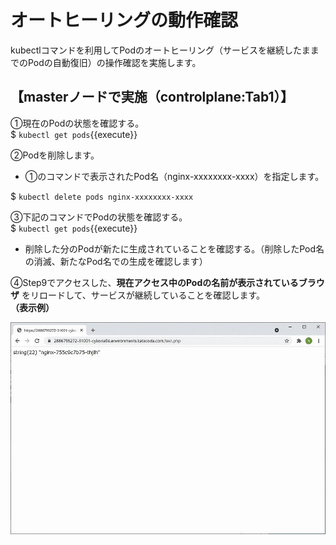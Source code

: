 # オートヒーリングの動作確認

kubectlコマンドを利用してPodのオートヒーリング（サービスを継続したままでのPodの自動復旧）の操作確認を実施します。  

## 【masterノードで実施（controlplane:Tab1）】  

①現在のPodの状態を確認する。  
$ `kubectl get pods`{{execute}}  

②Podを削除します。  

- ①のコマンドで表示されたPod名（nginx-xxxxxxxx-xxxx）を指定します。  

$ `kubectl delete pods nginx-xxxxxxxx-xxxx`  

③下記のコマンドでPodの状態を確認する。  
$ `kubectl get pods`{{execute}}  

- 削除した分のPodが新たに生成されていることを確認する。（削除したPod名の消滅、新たなPod名での生成を確認します）  

④Step9でアクセスした、**現在アクセス中のPodの名前が表示されているブラウザ** をリロードして、サービスが継続していることを確認します。  
**（表示例）**  

![Welcome Image](https://github.com/yamada623z/scenario-image/raw/main/KubernetesHandsOn_BuildPod/Uname.jpg)  
